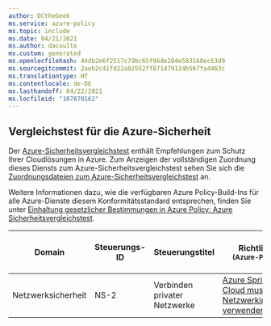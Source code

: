 ```yaml
---
author: DCtheGeek
ms.service: azure-policy
ms.topic: include
ms.date: 04/21/2021
ms.author: dacoulte
ms.custom: generated
ms.openlocfilehash: 44db2e6f2517c79bc65f06de204e583160ec63d9
ms.sourcegitcommit: 2aeb2c41fd22a02552ff871479124b567fa4463c
ms.translationtype: HT
ms.contentlocale: de-DE
ms.lasthandoff: 04/22/2021
ms.locfileid: "107870162"
---
```

## <a name="azure-security-benchmark"></a>Vergleichstest für die Azure-Sicherheit

Der [Azure-Sicherheitsvergleichstest](/security/benchmark/azure/introduction) enthält Empfehlungen zum Schutz Ihrer Cloudlösungen in Azure. Zum Anzeigen der vollständigen Zuordnung dieses Diensts zum Azure-Sicherheitsvergleichstest sehen Sie sich die [Zuordnungsdateien zum Azure-Sicherheitsvergleichstest](https://github.com/MicrosoftDocs/SecurityBenchmarks/tree/master/Azure%20Offer%20Security%20Baselines) an.

Weitere Informationen dazu, wie die verfügbaren Azure Policy-Build-Ins für alle Azure-Dienste diesem Konformitätsstandard entsprechen, finden Sie unter [Einhaltung gesetzlicher Bestimmungen in Azure Policy: Azure Sicherheitsvergleichstest](../../../../articles/governance/policy/samples/azure-security-benchmark.md).

|Domain |Steuerungs-ID |Steuerungstitel |Richtlinie<br /><sub>(Azure-Portal)</sub> |Version der Richtlinie<br /><sub>(GitHub)</sub>  |
|---|---|---|---|---|
|Netzwerksicherheit |NS-2 |Verbinden privater Netzwerke |[Azure Spring Cloud muss Netzwerkinjektion verwenden](https://portal.azure.com/#blade/Microsoft_Azure_Policy/PolicyDetailBlade/definitionId/%2Fproviders%2FMicrosoft.Authorization%2FpolicyDefinitions%2Faf35e2a4-ef96-44e7-a9ae-853dd97032c4) |[1.0.0](https://github.com/Azure/azure-policy/blob/master/built-in-policies/policyDefinitions/App%20Platform/Spring_VNETEnabled_Audit.json) |

